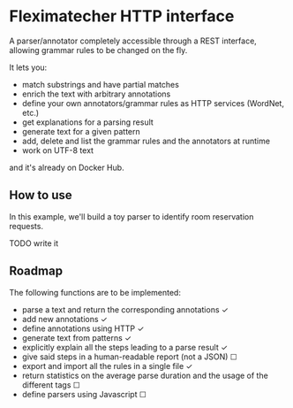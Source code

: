 Fleximatecher HTTP interface
============================

A parser/annotator completely accessible through a REST interface, allowing grammar rules to be changed on the fly.

It lets you:

* match substrings and have partial matches
* enrich the text with arbitrary annotations
* define your own annotators/grammar rules as HTTP services (WordNet, etc.)
* get explanations for a parsing result
* generate text for a given pattern
* add, delete and list the grammar rules and the annotators at runtime
* work on UTF-8 text

and it's already on Docker Hub.

How to use
----------
In this example, we'll build a toy parser to identify room reservation requests.

TODO write it


Roadmap
-------

The following functions are to be implemented:

* parse a text and return the corresponding annotations ✓
* add new annotations ✓
* define annotations using HTTP ✓
* generate text from patterns ✓
* explicitly explain all the steps leading to a parse result ✓
* give said steps in a human-readable report (not a JSON) ☐
* export and import all the rules in a single file ✓
* return statistics on the average parse duration and the usage of the different tags ☐
* define parsers using Javascript ☐
